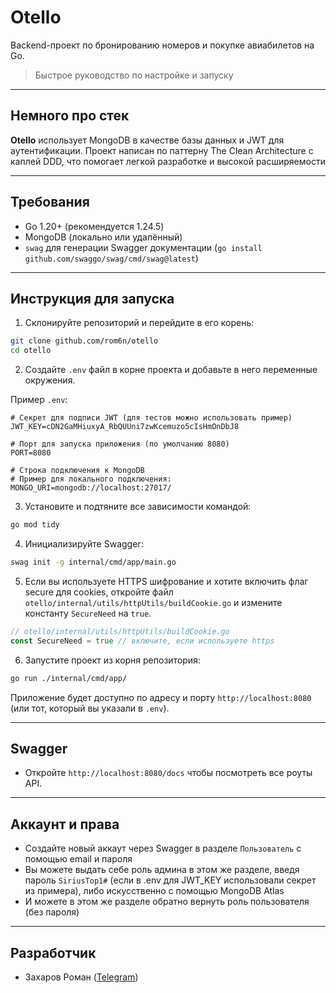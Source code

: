 # Otello

Backend-проект по бронированию номеров и покупке авиабилетов на Go.

> Быстрое руководство по настройке и запуску

---

## Немного про стек

**Otello** использует MongoDB в качестве базы данных и JWT для аутентификации. Проект написан по паттерну The Clean Architecture с каплей DDD, что помогает легкой разработке и высокой расширяемости


---

## Требования

* Go 1.20+ (рекомендуется 1.24.5)
* MongoDB (локально или удалённый)
* `swag` для генерации Swagger документации (`go install github.com/swaggo/swag/cmd/swag@latest`)

---

## Инструкция для запуска

1. Склонируйте репозиторий и перейдите в его корень:

```bash
git clone github.com/rom6n/otello
cd otello
```

2. Создайте `.env` файл в корне проекта и добавьте в него переменные окружения.

Пример `.env`:

```env
# Секрет для подписи JWT (для тестов можно использовать пример)
JWT_KEY=cDN2GaMHiuxyA_RbQUUni7zwKcemuzo5cIsHmOnDbJ8

# Порт для запуска приложения (по умолчанию 8080)
PORT=8080

# Строка подключения к MongoDB
# Пример для локального подключения:
MONGO_URI=mongodb://localhost:27017/
```

3. Установите и подтяните все зависимости командой:

```bash
go mod tidy
```

4. Инициализируйте Swagger:

```bash
swag init -g internal/cmd/app/main.go
```

5. Если вы используете HTTPS шифрование и хотите включить флаг secure для cookies,
   откройте файл `otello/internal/utils/httpUtils/buildCookie.go` и измените константу `SecureNeed` на `true`.

```go
// otello/internal/utils/httpUtils/buildCookie.go
const SecureNeed = true // включите, если используете https
```

6. Запустите проект из корня репозитория:

```bash
go run ./internal/cmd/app/
```

Приложение будет доступно по адресу и порту `http://localhost:8080` (или тот, который вы указали в `.env`).

---

## Swagger

* Откройте `http://localhost:8080/docs` чтобы посмотреть все роуты API.

---

## Аккаунт и права
* Создайте новый аккаут через Swagger в разделе `Пользователь` с помощью email и пароля 
* Вы можете выдать себе роль админа в этом же разделе, введя пароль `SiriusTop1#` (если в .env для JWT_KEY использовали секрет из примера), либо искусственно с помощью MongoDB Atlas
* И можете в этом же разделе обратно вернуть роль пользователя (без пароля)
---
## Разработчик

* Захаров Роман ([Telegram](https://t.me/MrRoman))


